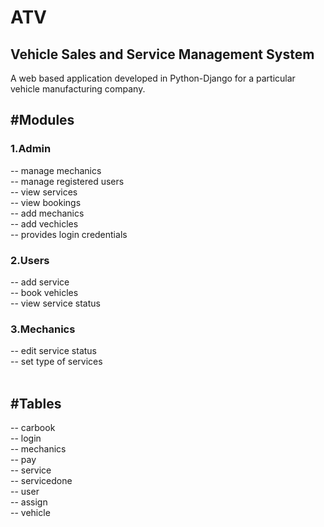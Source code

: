 # ATV
## Vehicle Sales and Service Management System

A web based application developed in Python-Django for a particular vehicle manufacturing company.
<br/>

## #Modules

### 1.Admin
-- manage mechanics <br/>
-- manage registered users <br/>
-- view services <br/>
-- view bookings <br/>
-- add mechanics <br/>
-- add vechicles <br/>
-- provides login credentials <br/>

### 2.Users
-- add service <br/>
-- book vehicles <br/>
-- view service status <br/>

### 3.Mechanics
-- edit service status <br/>
-- set type of services <br/>
 <br/>

## #Tables
 -- carbook <br/>
 -- login <br/>
 -- mechanics <br/>
 -- pay <br/>
 -- service <br/>
 -- servicedone <br/>
 -- user <br/>
 -- assign <br/>
 -- vehicle <br/>
